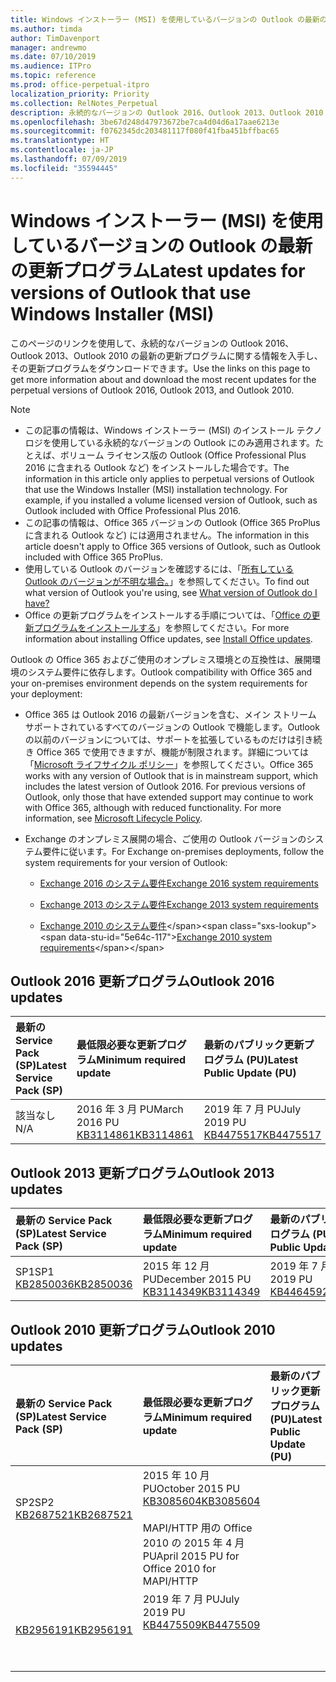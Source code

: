 ```yaml
---
title: Windows インストーラー (MSI) を使用しているバージョンの Outlook の最新の更新プログラム
ms.author: timda
author: TimDavenport
manager: andrewmo
ms.date: 07/10/2019
ms.audience: ITPro
ms.topic: reference
ms.prod: office-perpetual-itpro
localization_priority: Priority
ms.collection: RelNotes_Perpetual
description: 永続的なバージョンの Outlook 2016、Outlook 2013、Outlook 2010 の最新の更新プログラムに関する情報へのリンクを IT 技術者に提供します
ms.openlocfilehash: 3be67d248d47973672be7ca4d04d6a17aae6213e
ms.sourcegitcommit: f0762345dc203481117f080f41fba451bffbac65
ms.translationtype: HT
ms.contentlocale: ja-JP
ms.lasthandoff: 07/09/2019
ms.locfileid: "35594445"
---
```

# <a name="latest-updates-for-versions-of-outlook-that-use-windows-installer-msi"></a><span data-ttu-id="5e64c-103">Windows インストーラー (MSI) を使用しているバージョンの Outlook の最新の更新プログラム</span><span class="sxs-lookup"><span data-stu-id="5e64c-103">Latest updates for versions of Outlook that use Windows Installer (MSI)</span></span>

<span data-ttu-id="5e64c-104">このページのリンクを使用して、永続的なバージョンの Outlook 2016、Outlook 2013、Outlook 2010 の最新の更新プログラムに関する情報を入手し、その更新プログラムをダウンロードできます。</span><span class="sxs-lookup"><span data-stu-id="5e64c-104">Use the links on this page to get more information about and download the most recent updates for the perpetual versions of Outlook 2016, Outlook 2013, and Outlook 2010.</span></span>
  
> [!NOTE]
> - <span data-ttu-id="5e64c-p101">この記事の情報は、Windows インストーラー (MSI) のインストール テクノロジを使用している永続的なバージョンの Outlook にのみ適用されます。たとえば、ボリューム ライセンス版の Outlook (Office Professional Plus 2016 に含まれる Outlook など) をインストールした場合です。</span><span class="sxs-lookup"><span data-stu-id="5e64c-p101">The information in this article only applies to perpetual versions of Outlook that use the Windows Installer (MSI) installation technology. For example, if you installed a volume licensed version of Outlook, such as Outlook included with Office Professional Plus 2016.</span></span>
> - <span data-ttu-id="5e64c-107">この記事の情報は、Office 365 バージョンの Outlook (Office 365 ProPlus に含まれる Outlook など) には適用されません。</span><span class="sxs-lookup"><span data-stu-id="5e64c-107">The information in this article doesn't apply to Office 365 versions of Outlook, such as Outlook included with Office 365 ProPlus.</span></span>
> - <span data-ttu-id="5e64c-108">使用している Outlook のバージョンを確認するには、「[所有している Outlook のバージョンが不明な場合。](https://support.office.com/article/b3a9568c-edb5-42b9-9825-d48d82b2257c)」を参照してください。</span><span class="sxs-lookup"><span data-stu-id="5e64c-108">To find out what version of Outlook you're using, see [What version of Outlook do I have?](https://support.office.com/article/b3a9568c-edb5-42b9-9825-d48d82b2257c)</span></span>
> - <span data-ttu-id="5e64c-109">Office の更新プログラムをインストールする手順については、「[Office の更新プログラムをインストールする](https://support.office.com/article/2ab296f3-7f03-43a2-8e50-46de917611c5)」を参照してください。</span><span class="sxs-lookup"><span data-stu-id="5e64c-109">For more information about installing Office updates, see [Install Office updates](https://support.office.com/article/2ab296f3-7f03-43a2-8e50-46de917611c5).</span></span> 
  
<span data-ttu-id="5e64c-110">Outlook の Office 365 およびご使用のオンプレミス環境との互換性は、展開環境のシステム要件に依存します。</span><span class="sxs-lookup"><span data-stu-id="5e64c-110">Outlook compatibility with Office 365 and your on-premises environment depends on the system requirements for your deployment:</span></span>
  
- <span data-ttu-id="5e64c-p102">Office 365 は Outlook 2016 の最新バージョンを含む、メイン ストリーム サポートされているすべてのバージョンの Outlook で機能します。Outlook の以前のバージョンについては、サポートを拡張しているものだけは引き続き Office 365 で使用できますが、機能が制限されます。詳細については「[Microsoft ライフサイクル ポリシー](https://support.microsoft.com/lifecycle)」を参照してください。</span><span class="sxs-lookup"><span data-stu-id="5e64c-p102">Office 365 works with any version of Outlook that is in mainstream support, which includes the latest version of Outlook 2016. For previous versions of Outlook, only those that have extended support may continue to work with Office 365, although with reduced functionality. For more information, see [Microsoft Lifecycle Policy](https://support.microsoft.com/lifecycle).</span></span>
    
- <span data-ttu-id="5e64c-114">Exchange のオンプレミス展開の場合、ご使用の Outlook バージョンのシステム要件に従います。</span><span class="sxs-lookup"><span data-stu-id="5e64c-114">For Exchange on-premises deployments, follow the system requirements for your version of Outlook:</span></span>
    
  - [<span data-ttu-id="5e64c-115">Exchange 2016 のシステム要件</span><span class="sxs-lookup"><span data-stu-id="5e64c-115">Exchange 2016 system requirements</span></span>](https://docs.microsoft.com/Exchange/plan-and-deploy/system-requirements)
    
  - [<span data-ttu-id="5e64c-116">Exchange 2013 のシステム要件</span><span class="sxs-lookup"><span data-stu-id="5e64c-116">Exchange 2013 system requirements</span></span>](https://docs.microsoft.com/exchange/exchange-2013-system-requirements-exchange-2013-help)
    
  - <span data-ttu-id="5e64c-117">[Exchange 2010 のシステム要件](https://docs.microsoft.com/previous-versions/office/exchange-server-2010/aa996719(v=exchg.141))</span><span class="sxs-lookup"><span data-stu-id="5e64c-117">[Exchange 2010 system requirements](https://docs.microsoft.com/previous-versions/office/exchange-server-2010/aa996719(v=exchg.141))</span></span>

   
## <a name="outlook-2016-updates"></a><span data-ttu-id="5e64c-118">Outlook 2016 更新プログラム</span><span class="sxs-lookup"><span data-stu-id="5e64c-118">Outlook 2016 updates</span></span>

|<span data-ttu-id="5e64c-119">**最新の Service Pack (SP)**</span><span class="sxs-lookup"><span data-stu-id="5e64c-119">**Latest Service Pack (SP)**</span></span>|<span data-ttu-id="5e64c-120">**最低限必要な更新プログラム**</span><span class="sxs-lookup"><span data-stu-id="5e64c-120">**Minimum required update**</span></span>|<span data-ttu-id="5e64c-121">**最新のパブリック更新プログラム (PU)**</span><span class="sxs-lookup"><span data-stu-id="5e64c-121">**Latest Public Update (PU)**</span></span>|
|:-----|:-----|:-----|
|<span data-ttu-id="5e64c-122">該当なし</span><span class="sxs-lookup"><span data-stu-id="5e64c-122">N/A</span></span>  <br/> |<span data-ttu-id="5e64c-123">2016 年 3 月 PU</span><span class="sxs-lookup"><span data-stu-id="5e64c-123">March 2016 PU</span></span> <br/>[<span data-ttu-id="5e64c-124">KB3114861</span><span class="sxs-lookup"><span data-stu-id="5e64c-124">KB3114861</span></span>](https://support.microsoft.com/help/3114861) <br/> |<span data-ttu-id="5e64c-125">2019 年 7 月 PU</span><span class="sxs-lookup"><span data-stu-id="5e64c-125">July 2019 PU</span></span> <br/>[<span data-ttu-id="5e64c-126">KB4475517</span><span class="sxs-lookup"><span data-stu-id="5e64c-126">KB4475517</span></span>](https://support.microsoft.com/help/4475517) 

## <a name="outlook-2013-updates"></a><span data-ttu-id="5e64c-127">Outlook 2013 更新プログラム</span><span class="sxs-lookup"><span data-stu-id="5e64c-127">Outlook 2013 updates</span></span>

|<span data-ttu-id="5e64c-128">**最新の Service Pack (SP)**</span><span class="sxs-lookup"><span data-stu-id="5e64c-128">**Latest Service Pack (SP)**</span></span>|<span data-ttu-id="5e64c-129">**最低限必要な更新プログラム**</span><span class="sxs-lookup"><span data-stu-id="5e64c-129">**Minimum required update**</span></span>|<span data-ttu-id="5e64c-130">**最新のパブリック更新プログラム (PU)**</span><span class="sxs-lookup"><span data-stu-id="5e64c-130">**Latest Public Update (PU)**</span></span>|
|:-----|:-----|:-----|
|<span data-ttu-id="5e64c-131">SP1</span><span class="sxs-lookup"><span data-stu-id="5e64c-131">SP1</span></span>  <br/>[<span data-ttu-id="5e64c-132">KB2850036</span><span class="sxs-lookup"><span data-stu-id="5e64c-132">KB2850036</span></span>](https://go.microsoft.com/fwlink/p/?LinkId=512538) <br/> |<span data-ttu-id="5e64c-133">2015 年 12 月 PU</span><span class="sxs-lookup"><span data-stu-id="5e64c-133">December 2015 PU</span></span> <br/>[<span data-ttu-id="5e64c-134">KB3114349</span><span class="sxs-lookup"><span data-stu-id="5e64c-134">KB3114349</span></span>](https://support.microsoft.com/kb/3114349) <br/> |<span data-ttu-id="5e64c-135">2019 年 7 月 PU</span><span class="sxs-lookup"><span data-stu-id="5e64c-135">July 2019 PU</span></span> <br/>[<span data-ttu-id="5e64c-136">KB4464592</span><span class="sxs-lookup"><span data-stu-id="5e64c-136">KB4464592</span></span>](https://support.microsoft.com/help/4464592)  |
   
## <a name="outlook-2010-updates"></a><span data-ttu-id="5e64c-137">Outlook 2010 更新プログラム</span><span class="sxs-lookup"><span data-stu-id="5e64c-137">Outlook 2010 updates</span></span>

|<span data-ttu-id="5e64c-138">**最新の Service Pack (SP)**</span><span class="sxs-lookup"><span data-stu-id="5e64c-138">**Latest Service Pack (SP)**</span></span>|<span data-ttu-id="5e64c-139">**最低限必要な更新プログラム**</span><span class="sxs-lookup"><span data-stu-id="5e64c-139">**Minimum required update**</span></span>|<span data-ttu-id="5e64c-140">**最新のパブリック更新プログラム (PU)**</span><span class="sxs-lookup"><span data-stu-id="5e64c-140">**Latest Public Update (PU)**</span></span>|
|:-----|:-----|:-----|
|<span data-ttu-id="5e64c-141">SP2</span><span class="sxs-lookup"><span data-stu-id="5e64c-141">SP2</span></span> <br/>[<span data-ttu-id="5e64c-142">KB2687521</span><span class="sxs-lookup"><span data-stu-id="5e64c-142">KB2687521</span></span>](https://go.microsoft.com/fwlink/p/?LinkId=512542) <br><br><br><br/> |<span data-ttu-id="5e64c-143">2015 年 10 月 PU</span><span class="sxs-lookup"><span data-stu-id="5e64c-143">October 2015 PU</span></span> <br/> [<span data-ttu-id="5e64c-144">KB3085604</span><span class="sxs-lookup"><span data-stu-id="5e64c-144">KB3085604</span></span>](https://support.microsoft.com/kb/3085604) <br/><br/>  <span data-ttu-id="5e64c-145">MAPI/HTTP 用の Office 2010 の 2015 年 4 月 PU</span><span class="sxs-lookup"><span data-stu-id="5e64c-145">April 2015 PU for Office 2010 for MAPI/HTTP</span></span> <br/> <span data-ttu-id="5e64c-146">
  [KB2956191](https://support.microsoft.com/ja-JP/help/2956191/april-14-2015-update-for-office-2010-kb2956191)</span><span class="sxs-lookup"><span data-stu-id="5e64c-146">[KB2956191](https://support.microsoft.com/en-us/help/2956191/april-14-2015-update-for-office-2010-kb2956191)</span></span> <br/> |<span data-ttu-id="5e64c-147">2019 年 7 月 PU</span><span class="sxs-lookup"><span data-stu-id="5e64c-147">July 2019 PU</span></span> <br/>[<span data-ttu-id="5e64c-148">KB4475509</span><span class="sxs-lookup"><span data-stu-id="5e64c-148">KB4475509</span></span>](https://support.microsoft.com/help/4475509) <br><br><br><br/>|
   

